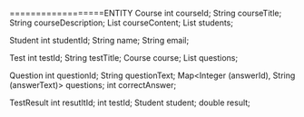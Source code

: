 
==================ENTITY
Course
    int courseId;
    String courseTitle;
    String courseDescription;
    List<String> courseContent;
    List<Student> students;

Student
    int studentId;
    String name;
    String email;

Test
    int testId;
    String testTitle;
    Course course;
    List<Question> questions;

Question
    int questionId;
    String questionText;
    Map<Integer (answerId), String (answerText)> questions;
    int correctAnswer;
    

TestResult
    int resutltId;
    int testId;
    Student student;
    double result;